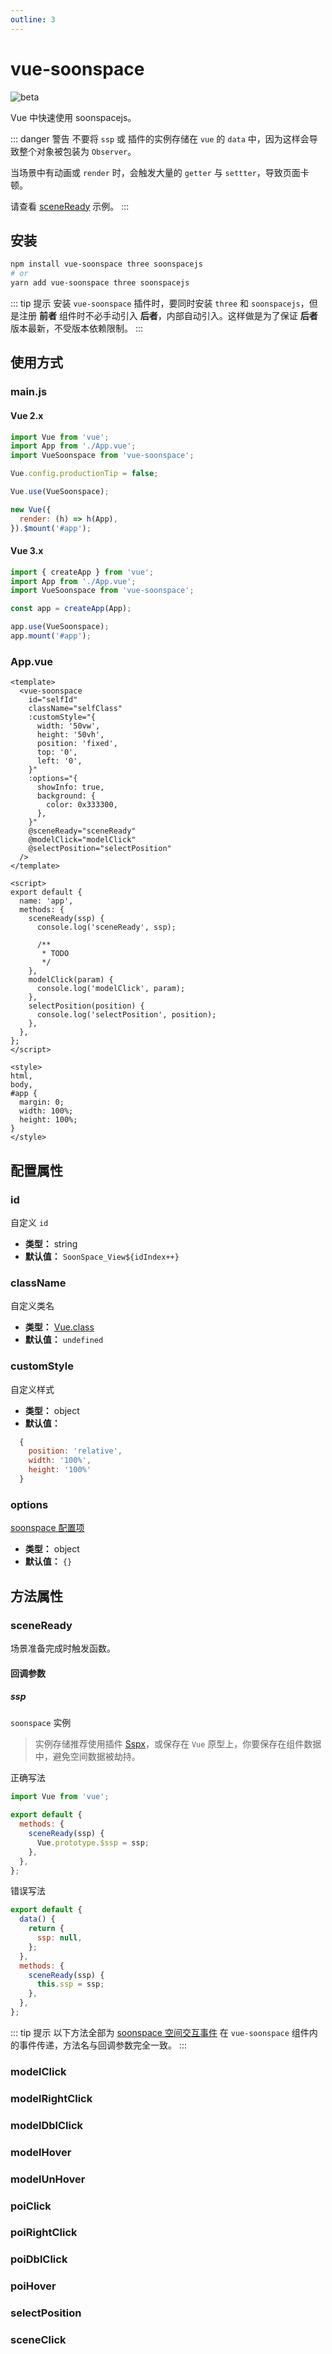 ```yaml
---
outline: 3
---
```


# vue-soonspace

![beta](https://img.shields.io/npm/v/vue-soonspace/latest.svg)
<br>

Vue 中快速使用 soonspacejs。

::: danger 警告
不要将 `ssp` 或 插件的实例存储在 `vue` 的 `data` 中，因为这样会导致整个对象被包装为 `Observer`。

当场景中有动画或 `render` 时，会触发大量的 `getter` 与 `settter`，导致页面卡顿。

请查看 [sceneReady](#sceneready) 示例。
:::

<!-- 安装 -->

## 安装

```bash
npm install vue-soonspace three soonspacejs
# or
yarn add vue-soonspace three soonspacejs
```

::: tip 提示
安装 `vue-soonspace` 插件时，要同时安装 `three` 和 `soonspacejs`，但是注册 **前者** 组件时不必手动引入 **后者**，内部自动引入。这样做是为了保证 **后者** 版本最新，不受版本依赖限制。
:::

<!-- 使用方式 -->

## 使用方式

### main.js

#### Vue 2.x

```js {3,7}
import Vue from 'vue';
import App from './App.vue';
import VueSoonspace from 'vue-soonspace';

Vue.config.productionTip = false;

Vue.use(VueSoonspace);

new Vue({
  render: (h) => h(App),
}).$mount('#app');
```

#### Vue 3.x

```js {3,7}
import { createApp } from 'vue';
import App from './App.vue';
import VueSoonspace from 'vue-soonspace';

const app = createApp(App);

app.use(VueSoonspace);
app.mount('#app');
```

### App.vue

```vue {2-21}
<template>
  <vue-soonspace
    id="selfId"
    className="selfClass"
    :customStyle="{
      width: '50vw',
      height: '50vh',
      position: 'fixed',
      top: '0',
      left: '0',
    }"
    :options="{
      showInfo: true,
      background: {
        color: 0x333300,
      },
    }"
    @sceneReady="sceneReady"
    @modelClick="modelClick"
    @selectPosition="selectPosition"
  />
</template>

<script>
export default {
  name: 'app',
  methods: {
    sceneReady(ssp) {
      console.log('sceneReady', ssp);

      /**
       * TODO
       */
    },
    modelClick(param) {
      console.log('modelClick', param);
    },
    selectPosition(position) {
      console.log('selectPosition', position);
    },
  },
};
</script>

<style>
html,
body,
#app {
  margin: 0;
  width: 100%;
  height: 100%;
}
</style>
```

<!-- 属性 -->

## 配置属性

### id

自定义 `id`

- **类型：** string
- **默认值：** `SoonSpace_View${idIndex++}`

### className

自定义类名

- **类型：** [Vue.class](https://cn.vuejs.org/v2/guide/class-and-style)
- **默认值：** `undefined`

### customStyle

自定义样式

- **类型：** object
- **默认值：**

```js
  {
    position: 'relative',
    width: '100%',
    height: '100%'
  }
```

### options

[soonspace 配置项](../../guide/config)

- **类型：** object
- **默认值：** `{}`

<!-- 方法 -->

## 方法属性

### sceneReady

场景准备完成时触发函数。

#### 回调参数

##### ssp

`soonspace` 实例

> 实例存储推荐使用插件 [Sspx](./sspx)，或保存在 `Vue` 原型上，你要保存在组件数据中，避免空间数据被劫持。

正确写法

```js
import Vue from 'vue';

export default {
  methods: {
    sceneReady(ssp) {
      Vue.prototype.$ssp = ssp;
    },
  },
};
```

错误写法

```js
export default {
  data() {
    return {
      ssp: null,
    };
  },
  methods: {
    sceneReady(ssp) {
      this.ssp = ssp;
    },
  },
};
```

::: tip 提示
以下方法全部为 [soonspace 空间交互事件](../../guide/event) 在 `vue-soonspace` 组件内的事件传递，方法名与回调参数完全一致。
:::

### modelClick

### modelRightClick

### modelDblClick

### modelHover

### modelUnHover

### poiClick

### poiRightClick

### poiDblClick

### poiHover

### selectPosition

### sceneClick
